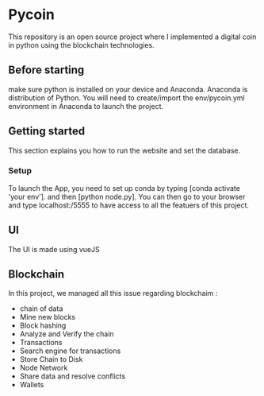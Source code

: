 # Pycoin
This repository is an open source project where I implemented a digital coin in python using the blockchain technologies.

## Before starting
make sure python is installed on your device and Anaconda.
Anaconda is distribution of Python.
You will need to create/import the env/pycoin.yml environment in Anaconda to launch the project.

## Getting started
This section explains you how to run the website and set the database.
### Setup
To launch the App, you need to set up conda by typing [conda activate 'your env']. and then [python node.py].
You can then go to your browser and type localhost:/5555 to have access to all the featuers of this project.


## UI
The UI is made using vueJS

## Blockchain
In this project, we managed all this issue regarding blockchaim :
* chain of data
* Mine new blocks
* Block hashing
* Analyze and Verify the chain
* Transactions
* Search engine for transactions 
* Store Chain to Disk
* Node Network
* Share data and resolve conflicts
* Wallets